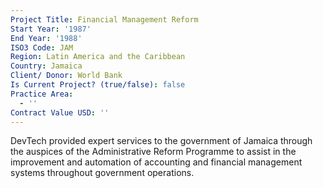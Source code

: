 ```yaml
---
Project Title: Financial Management Reform
Start Year: '1987'
End Year: '1988'
ISO3 Code: JAM
Region: Latin America and the Caribbean
Country: Jamaica
Client/ Donor: World Bank
Is Current Project? (true/false): false
Practice Area:
  - ''
Contract Value USD: ''
---
```

DevTech provided expert services to the government of Jamaica through the auspices of the Administrative Reform Programme to assist in the improvement and automation of accounting and financial management systems throughout government operations.